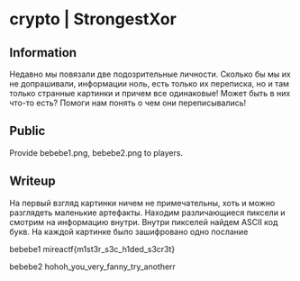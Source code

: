 # crypto | StrongestXor

## Information
Недавно мы повязали две подозрительные личности. Сколько бы мы их не допрашивали, информации ноль, есть только их переписка, но и там только странные картинки и причем все одинаковые! Может быть в них что-то есть? Помоги нам понять о чем они переписывались!


## Public
Provide bebebe1.png, bebebe2.png to players.

## Writeup
На первый взгляд картинки ничем не примечательны, хоть и можно разглядеть маленькие артефакты. Находим различающиеся пиксели и смотрим на информацию внутри. Внутри пикселей найдем ASCII код букв. На каждой картинке было зашифровано одно послание

bebebe1
mireactf{m1st3r_s3c_h1ded_s3cr3t}

bebebe2
hohoh_you_very_fanny_try_anotherr

